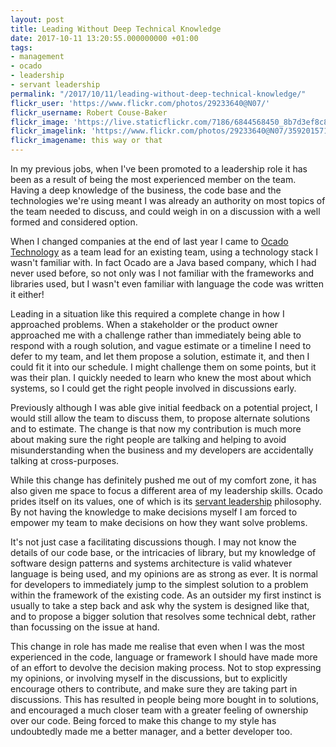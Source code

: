```yaml
---
layout: post
title: Leading Without Deep Technical Knowledge
date: 2017-10-11 13:20:55.000000000 +01:00
tags:
- management
- ocado
- leadership
- servant leadership
permalink: "/2017/10/11/leading-without-deep-technical-knowledge/"
flickr_user: 'https://www.flickr.com/photos/29233640@N07/'
flickr_username: Robert Couse-Baker
flickr_image: 'https://live.staticflickr.com/7186/6844568450_8b7d3ef8c8_w.jpg'
flickr_imagelink: 'https://www.flickr.com/photos/29233640@N07/35920157116'
flickr_imagename: this way or that
---
```

In my previous jobs, when I've been promoted to a leadership role it has been as a result of being the most
experienced member on the team. Having a deep knowledge of the business, the code base and the technologies
we're using meant I was already an authority on most topics of the team needed to discuss, and could weigh in
on a discussion with a well formed and considered option.

When I changed companies at the end of last year I came to [Ocado Technology](https://ocadotechnology.com/) as a team lead for an existing team, using a technology
stack I wasn't familiar with. In fact Ocado are a Java based company, which I had never used before, so not
only was I not familiar with the frameworks and libraries used, but I wasn't even familiar with language the
code was written it either!

Leading in a situation like this required a complete change in how I approached problems. When a stakeholder
or the product owner approached me with a challenge rather than immediately being able to respond with a rough
solution, and vague estimate or a timeline I need to defer to my team, and let them propose a solution,
estimate it, and then I could fit it into our schedule. I might challenge them on some points, but it was
their plan. I quickly needed to learn who knew the most about which systems, so I could get the right people
involved in discussions early.

Previously although I was able give initial feedback on a potential project, I would still allow the team to
discuss them, to propose alternate solutions and to estimate. The change is that now my contribution is much
more about making sure the right people are talking and helping to avoid misunderstanding when the business
and my developers are accidentally talking at cross-purposes.

While this change has definitely pushed me out of my comfort zone, it has also given me space to focus a
different area of my leadership skills. Ocado prides itself on its values, one of which is its
[servant leadership](https://en.wikipedia.org/wiki/Servant_leadership) philosophy. By not having the
knowledge to make decisions myself I am forced to empower my team to make decisions on how they want solve
problems.

It's not just case a facilitating discussions though. I may not know the details of our code base, or the
intricacies of library, but my knowledge of software design patterns and systems architecture is valid
whatever language is being used, and my opinions are as strong as ever. It is normal for developers to
immediately jump to the simplest solution to a problem within the framework of the existing code. As an
outsider my first instinct is usually to take a step back and ask why the system is designed like that, and to
propose a bigger solution that resolves some technical debt, rather than focussing on the issue at hand.

This change in role has made me realise that even when I was the most experienced in the code, language or
framework I should have made more of an effort to devolve the decision making process. Not to stop expressing
my opinions, or involving myself in the discussions, but to explicitly encourage others to contribute, and
make sure they are taking part in discussions. This has resulted in people being more bought in to solutions,
and encouraged a much closer team with a greater feeling of ownership over our code. Being forced to make this
change to my style has undoubtedly made me a better manager, and a better developer too.
